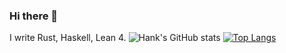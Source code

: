 ### Hi there 👋
I write Rust, Haskell, Lean 4.
![Hank's GitHub stats](https://github-readme-stats-sigma-ruddy.vercel.app/api?username=HCHogan)
[![Top Langs](https://github-readme-stats-sigma-ruddy.vercel.app/api/top-langs/?username=HCHogan&layout=compact&exclude_repo=hvim,nvim,plfa&langs_count=8)](https://github.com/HCHogan/github-readme-stats)
